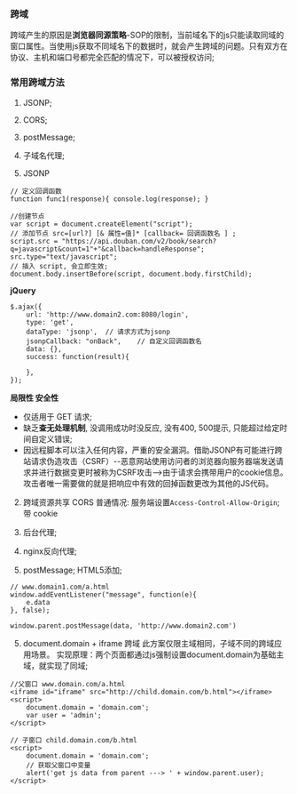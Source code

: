 ### 跨域
跨域产生的原因是**浏览器同源策略**-SOP的限制，当前域名下的js只能读取同域的窗口属性。当使用js获取不同域名下的数据时，就会产生跨域的问题。只有双方在协议、主机和端口号都完全匹配的情况下，可以被授权访问;


### 常用跨域方法
1. JSONP;
2. CORS;
3. postMessage;
4. 子域名代理;

1. JSONP
```
// 定义回调函数
function func1(response){ console.log(response); }

//创建节点
var script = document.createElement("script");
// 添加节点 src=[url?] [& 属性=值]* [callback= 回调函数名 ] ;
script.src = "https://api.douban.com/v2/book/search?q=javascript&count=1"+"&callback=handleResponse";
src.type="text/javascript";
// 插入 script, 会立即生效;
document.body.insertBefore(script, document.body.firstChild);
```

**jQuery**
```
$.ajax({
    url: 'http://www.domain2.com:8080/login',
    type: 'get',
    dataType: 'jsonp',  // 请求方式为jsonp
    jsonpCallback: "onBack",    // 自定义回调函数名
    data: {},
    success: function(result){

    },
});
```
**局限性 安全性**
* 仅适用于 GET 请求;
* 缺乏**查无处理机制**, 没调用成功时没反应, 没有400, 500提示, 只能超过给定时间自定义错误;
* 因远程脚本可以注入任何内容，严重的安全漏洞。借助JSONP有可能进行跨站请求伪造攻击（CSRF）--恶意网站使用访问者的浏览器向服务器端发送请求并进行数据变更时被称为CSRF攻击-->由于请求会携带用户的cookie信息。攻击者唯一需要做的就是把响应中有效的回掉函数更改为其他的JS代码。


2. 跨域资源共享 CORS
普通情况: 服务端设置`Access-Control-Allow-Origin`;
带 cookie


3. 后台代理;


4. nginx反向代理;

5. postMessage; HTML5添加;
```
// www.domain1.com/a.html
window.addEventListener("message", function(e){
    e.data
}, false);

window.parent.postMessage(data, 'http://www.domain2.com')

```


5. document.domain + iframe 跨域
此方案仅限主域相同，子域不同的跨域应用场景。
实现原理：两个页面都通过js强制设置document.domain为基础主域，就实现了同域;
```
//父窗口 www.domain.com/a.html
<iframe id="iframe" src="http://child.domain.com/b.html"></iframe>
<script>
    document.domain = 'domain.com';
    var user = 'admin';
</script>

// 子窗口 child.domain.com/b.html
<script>
    document.domain = 'domain.com';
    // 获取父窗口中变量
    alert('get js data from parent ---> ' + window.parent.user);
</script>
```


